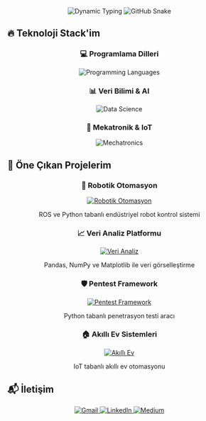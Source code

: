 <div align="center">
  <!-- Dinamik Yazı -->
  <img src="https://readme-typing-svg.herokuapp.com?font=Fira+Code&weight=700&size=32&duration=3000&pause=1000&color=38BDF8&center=true&vCenter=true&width=900&lines=Mekatronik+M%C3%BChendisi+%7C+Python+%26+AI+Geliştirici+%7C+Otomasyon+Uzmanı" alt="Dynamic Typing" />
  
  <!-- GitHub Snake -->
  <img src="https://raw.githubusercontent.com/caglarbey/caglarbey/output/github-contribution-grid-snake.svg" alt="GitHub Snake" />
</div>

## 🔥 Teknoloji Stack'im

<div align="center">
  <h3>💻 Programlama Dilleri</h3>
  <img src="https://skillicons.dev/icons?i=python,cpp,cs,matlab,java&theme=dark" alt="Programming Languages" />
  
  <h3>📊 Veri Bilimi & AI</h3>
  <img src="https://skillicons.dev/icons?i=pandas,numpy,tensorflow,pytorch,keras,scikit&theme=dark" alt="Data Science" />
  
  <h3>🤖 Mekatronik & IoT</h3>
  <img src="https://skillicons.dev/icons?i=arduino,raspberrypi,aws,azure&theme=dark" alt="Mechatronics" />
</div>

## 🚀 Öne Çıkan Projelerim

<div align="center">
  <!-- Proje 1 -->
  <h3>🤖 Robotik Otomasyon</h3>
  <a href="https://github.com/caglarbey/robotik-otomasyon">
    <img src="https://github-readme-stats.vercel.app/api/pin/?username=caglarbey&repo=robotik-otomasyon&theme=radical&show_owner=true" alt="Robotik Otomasyon" />
  </a>
  <p>ROS ve Python tabanlı endüstriyel robot kontrol sistemi</p>

  <!-- Proje 2 -->
  <h3>📈 Veri Analiz Platformu</h3>
  <a href="https://github.com/caglarbey/veri-analiz">
    <img src="https://github-readme-stats.vercel.app/api/pin/?username=caglarbey&repo=veri-analiz&theme=radical&show_owner=true" alt="Veri Analiz" />
  </a>
  <p>Pandas, NumPy ve Matplotlib ile veri görselleştirme</p>

  <!-- Proje 3 -->
  <h3>🛡️ Pentest Framework</h3>
  <a href="https://github.com/caglarbey/pentest-framework">
    <img src="https://github-readme-stats.vercel.app/api/pin/?username=caglarbey&repo=pentest-framework&theme=radical&show_owner=true" alt="Pentest Framework" />
  </a>
  <p>Python tabanlı penetrasyon testi aracı</p>

  <!-- Proje 4 -->
  <h3>🏠 Akıllı Ev Sistemleri</h3>
  <a href="https://github.com/caglarbey/akilli-ev">
    <img src="https://github-readme-stats.vercel.app/api/pin/?username=caglarbey&repo=akilli-ev&theme=radical&show_owner=true" alt="Akıllı Ev" />
  </a>
  <p>IoT tabanlı akıllı ev otomasyonu</p>
</div>

## 📬 İletişim

<div align="center">
  <a href="mailto:caglarkapcak433@gmail.com">
    <img src="https://img.shields.io/badge/Gmail-D14836?style=for-the-badge&logo=gmail&logoColor=white" alt="Gmail" />
  </a>
  <a href="https://linkedin.com/in/caglarkapcak">
    <img src="https://img.shields.io/badge/LinkedIn-0A66C2?style=for-the-badge&logo=linkedin&logoColor=white" alt="LinkedIn" />
  </a>
  <a href="https://medium.com/@caglarkapcak433">
    <img src="https://img.shields.io/badge/Medium-000000?style=for-the-badge&logo=medium&logoColor=white" alt="Medium" />
  </a>
</div>
